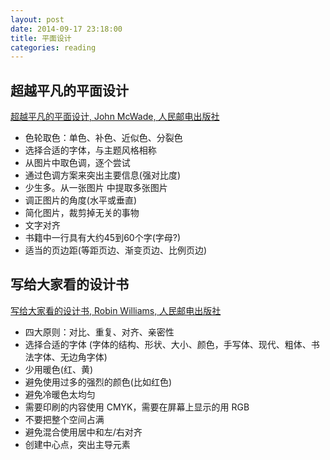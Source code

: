 ```yaml
---
layout: post
date: 2014-09-17 23:18:00
title: 平面设计
categories: reading
---
```


## 超越平凡的平面设计

[超越平凡的平面设计, John McWade, 人民邮电出版社](https://book.douban.com/subject/4293004/)

- 色轮取色：单色、补色、近似色、分裂色
- 选择合适的字体，与主题风格相称
- 从图片中取色调，逐个尝试
- 通过色调方案来突出主要信息(强对比度)
- 少生多。从一张图片 中提取多张图片
- 调正图片的角度(水平或垂直)
- 简化图片，裁剪掉无关的事物
- 文字对齐
- 书籍中一行具有大约45到60个字(字母?)
- 适当的页边距(等距页边、渐变页边、比例页边)

## 写给大家看的设计书

[写给大家看的设计书, Robin Williams, 人民邮电出版社](https://book.douban.com/subject/3323633/)

- 四大原则：对比、重复、对齐、亲密性
- 选择合适的字体 (字体的结构、形状、大小、颜色，手写体、现代、粗体、书法字体、无边角字体)
- 少用暖色(红、黄)
- 避免使用过多的强烈的颜色(比如红色)
- 避免冷暖色太均匀
- 需要印刷的内容使用 CMYK，需要在屏幕上显示的用 RGB
- 不要把整个空间占满
- 避免混合使用居中和左/右对齐
- 创建中心点，突出主导元素
